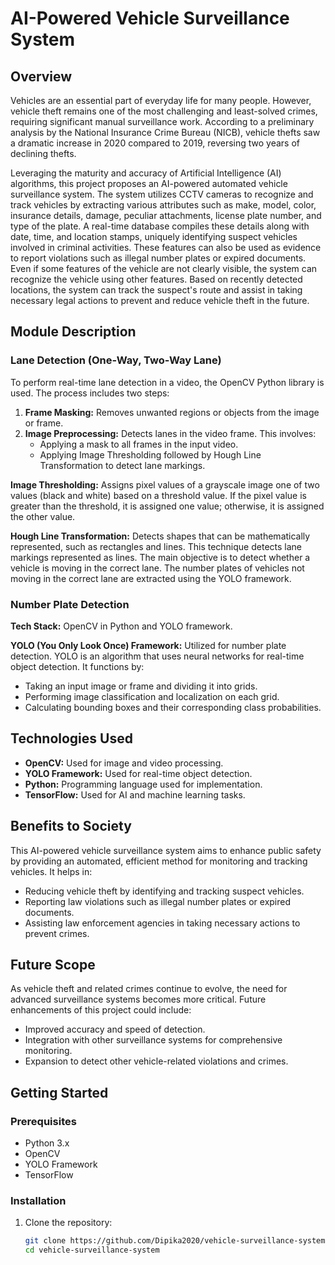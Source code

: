 # AI-Powered Vehicle Surveillance System

## Overview

Vehicles are an essential part of everyday life for many people. However, vehicle theft remains one of the most challenging and least-solved crimes, requiring significant manual surveillance work. According to a preliminary analysis by the National Insurance Crime Bureau (NICB), vehicle thefts saw a dramatic increase in 2020 compared to 2019, reversing two years of declining thefts. 

Leveraging the maturity and accuracy of Artificial Intelligence (AI) algorithms, this project proposes an AI-powered automated vehicle surveillance system. The system utilizes CCTV cameras to recognize and track vehicles by extracting various attributes such as make, model, color, insurance details, damage, peculiar attachments, license plate number, and type of the plate. A real-time database compiles these details along with date, time, and location stamps, uniquely identifying suspect vehicles involved in criminal activities. These features can also be used as evidence to report violations such as illegal number plates or expired documents. Even if some features of the vehicle are not clearly visible, the system can recognize the vehicle using other features. Based on recently detected locations, the system can track the suspect's route and assist in taking necessary legal actions to prevent and reduce vehicle theft in the future.

## Module Description

### Lane Detection (One-Way, Two-Way Lane)

To perform real-time lane detection in a video, the OpenCV Python library is used. The process includes two steps:

1. **Frame Masking:** Removes unwanted regions or objects from the image or frame.
2. **Image Preprocessing:** Detects lanes in the video frame. This involves:
   - Applying a mask to all frames in the input video.
   - Applying Image Thresholding followed by Hough Line Transformation to detect lane markings.
   
**Image Thresholding:** Assigns pixel values of a grayscale image one of two values (black and white) based on a threshold value. If the pixel value is greater than the threshold, it is assigned one value; otherwise, it is assigned the other value.

**Hough Line Transformation:** Detects shapes that can be mathematically represented, such as rectangles and lines. This technique detects lane markings represented as lines. The main objective is to detect whether a vehicle is moving in the correct lane. The number plates of vehicles not moving in the correct lane are extracted using the YOLO framework.

### Number Plate Detection

**Tech Stack:** OpenCV in Python and YOLO framework.

**YOLO (You Only Look Once) Framework:** Utilized for number plate detection. YOLO is an algorithm that uses neural networks for real-time object detection. It functions by:
- Taking an input image or frame and dividing it into grids.
- Performing image classification and localization on each grid.
- Calculating bounding boxes and their corresponding class probabilities.

## Technologies Used

- **OpenCV:** Used for image and video processing.
- **YOLO Framework:** Used for real-time object detection.
- **Python:** Programming language used for implementation.
- **TensorFlow:** Used for AI and machine learning tasks.

## Benefits to Society

This AI-powered vehicle surveillance system aims to enhance public safety by providing an automated, efficient method for monitoring and tracking vehicles. It helps in:
- Reducing vehicle theft by identifying and tracking suspect vehicles.
- Reporting law violations such as illegal number plates or expired documents.
- Assisting law enforcement agencies in taking necessary actions to prevent crimes.

## Future Scope

As vehicle theft and related crimes continue to evolve, the need for advanced surveillance systems becomes more critical. Future enhancements of this project could include:
- Improved accuracy and speed of detection.
- Integration with other surveillance systems for comprehensive monitoring.
- Expansion to detect other vehicle-related violations and crimes.

## Getting Started

### Prerequisites

- Python 3.x
- OpenCV
- YOLO Framework
- TensorFlow

### Installation

1. Clone the repository:
   ```bash
   git clone https://github.com/Dipika2020/vehicle-surveillance-system.git
   cd vehicle-surveillance-system
